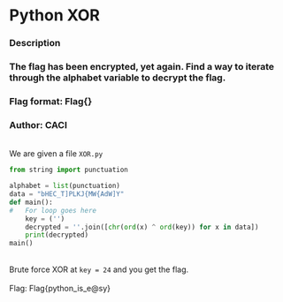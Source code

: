# Python XOR
### Description
### The flag has been encrypted, yet again. Find a way to iterate through the alphabet variable to decrypt the flag.

### Flag format: Flag{}

### Author: CACI

<br> We are given a file `XOR.py`<br>

```py
from string import punctuation

alphabet = list(punctuation)
data = "bHEC_T]PLKJ{MW{AdW]Y"
def main():
#   For loop goes here
    key = ('')
    decrypted = ''.join([chr(ord(x) ^ ord(key)) for x in data])
    print(decrypted)
main()
```

<br> Brute force XOR at `key = 24` and you get the flag.<br>
<br> Flag: Flag{python_is_e@sy}
